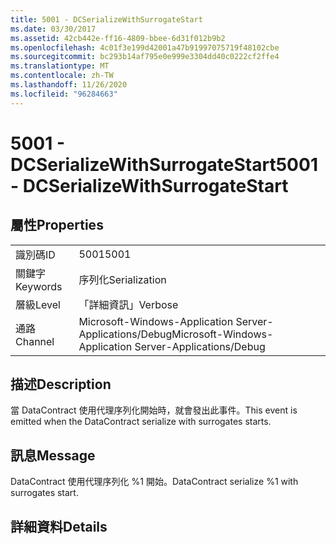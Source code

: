 ```yaml
---
title: 5001 - DCSerializeWithSurrogateStart
ms.date: 03/30/2017
ms.assetid: 42cb442e-ff16-4809-bbee-6d31f012b9b2
ms.openlocfilehash: 4c01f3e199d42001a47b91997075719f48102cbe
ms.sourcegitcommit: bc293b14af795e0e999e3304dd40c0222cf2ffe4
ms.translationtype: MT
ms.contentlocale: zh-TW
ms.lasthandoff: 11/26/2020
ms.locfileid: "96284663"
---
```

# <a name="5001---dcserializewithsurrogatestart"></a><span data-ttu-id="ea144-102">5001 - DCSerializeWithSurrogateStart</span><span class="sxs-lookup"><span data-stu-id="ea144-102">5001 - DCSerializeWithSurrogateStart</span></span>

## <a name="properties"></a><span data-ttu-id="ea144-103">屬性</span><span class="sxs-lookup"><span data-stu-id="ea144-103">Properties</span></span>  
  
|||  
|-|-|  
|<span data-ttu-id="ea144-104">識別碼</span><span class="sxs-lookup"><span data-stu-id="ea144-104">ID</span></span>|<span data-ttu-id="ea144-105">5001</span><span class="sxs-lookup"><span data-stu-id="ea144-105">5001</span></span>|  
|<span data-ttu-id="ea144-106">關鍵字</span><span class="sxs-lookup"><span data-stu-id="ea144-106">Keywords</span></span>|<span data-ttu-id="ea144-107">序列化</span><span class="sxs-lookup"><span data-stu-id="ea144-107">Serialization</span></span>|  
|<span data-ttu-id="ea144-108">層級</span><span class="sxs-lookup"><span data-stu-id="ea144-108">Level</span></span>|<span data-ttu-id="ea144-109">「詳細資訊」</span><span class="sxs-lookup"><span data-stu-id="ea144-109">Verbose</span></span>|  
|<span data-ttu-id="ea144-110">通路</span><span class="sxs-lookup"><span data-stu-id="ea144-110">Channel</span></span>|<span data-ttu-id="ea144-111">Microsoft-Windows-Application Server-Applications/Debug</span><span class="sxs-lookup"><span data-stu-id="ea144-111">Microsoft-Windows-Application Server-Applications/Debug</span></span>|  
  
## <a name="description"></a><span data-ttu-id="ea144-112">描述</span><span class="sxs-lookup"><span data-stu-id="ea144-112">Description</span></span>  

 <span data-ttu-id="ea144-113">當 DataContract 使用代理序列化開始時，就會發出此事件。</span><span class="sxs-lookup"><span data-stu-id="ea144-113">This event is emitted when the DataContract serialize with surrogates starts.</span></span>  
  
## <a name="message"></a><span data-ttu-id="ea144-114">訊息</span><span class="sxs-lookup"><span data-stu-id="ea144-114">Message</span></span>  

 <span data-ttu-id="ea144-115">DataContract 使用代理序列化 %1 開始。</span><span class="sxs-lookup"><span data-stu-id="ea144-115">DataContract serialize %1 with surrogates start.</span></span>  
  
## <a name="details"></a><span data-ttu-id="ea144-116">詳細資料</span><span class="sxs-lookup"><span data-stu-id="ea144-116">Details</span></span>
